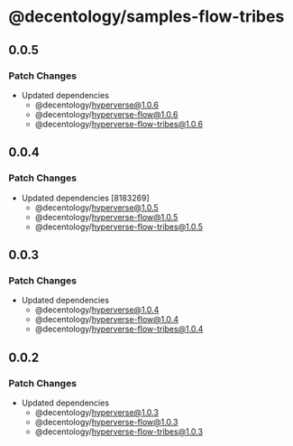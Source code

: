 # @decentology/samples-flow-tribes

## 0.0.5

### Patch Changes

- Updated dependencies
  - @decentology/hyperverse@1.0.6
  - @decentology/hyperverse-flow@1.0.6
  - @decentology/hyperverse-flow-tribes@1.0.6

## 0.0.4

### Patch Changes

- Updated dependencies [8183269]
  - @decentology/hyperverse@1.0.5
  - @decentology/hyperverse-flow@1.0.5
  - @decentology/hyperverse-flow-tribes@1.0.5

## 0.0.3

### Patch Changes

- Updated dependencies
  - @decentology/hyperverse@1.0.4
  - @decentology/hyperverse-flow@1.0.4
  - @decentology/hyperverse-flow-tribes@1.0.4

## 0.0.2

### Patch Changes

- Updated dependencies
  - @decentology/hyperverse@1.0.3
  - @decentology/hyperverse-flow@1.0.3
  - @decentology/hyperverse-flow-tribes@1.0.3
